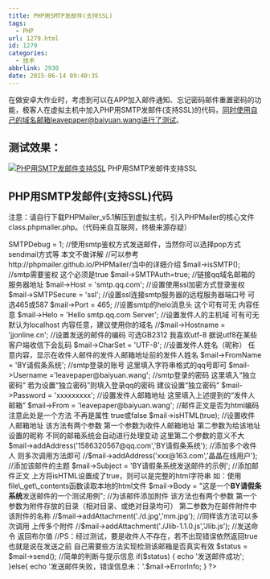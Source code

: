 ```yaml
---
title: PHP用SMTP发邮件(支持SSL)
tags:
  - PHP
url: 1279.html
id: 1279
categories:
  - 技术
abbrlink: 2930
date: 2015-06-14 09:40:35
---
```


在做安卓大作业时，考虑到可以在APP加入邮件通知、忘记密码邮件重置密码的功能，极客人在虚拟主机中加入PHP用SMTP发邮件(支持SSL)的代码，同时使用自己的域名邮箱leavepaper@baiyuan.wang进行了测试。

测试效果：
-----

[![PHP用SMTP发邮件支持SSL](http://baiyuan.wang/wp-content/uploads/2015/06/baiyuan.wang_2015-06-12_19-42-47.jpg)](http://baiyuan.wang/wp-content/uploads/2015/06/baiyuan.wang_2015-06-12_19-42-47.jpg) PHP用SMTP发邮件支持SSL

PHP用SMTP发邮件(支持SSL)代码
--------------------

注意：请自行下载PHPMailer_v5.1解压到虚拟主机，引入PHPMailer的核心文件class.phpmailer.php。（代码来自互联网，终极来源存疑）

<?PHP
header("Content-Type:text/html;charset=utf-8");
//引入PHPMailer的核心文件 使用require_once包含避免出现PHPMailer类重复定义的警告
require_once("phpmailer/class.phpmailer.php"); 
//示例化PHPMailer核心类
$mail = new PHPMailer();
 
//是否启用smtp的debug进行调试 开发环境建议开启 生产环境注释掉即可 默认关闭debug调试模式
$mail->SMTPDebug = 1;
 
//使用smtp鉴权方式发送邮件，当然你可以选择pop方式 sendmail方式等 本文不做详解
//可以参考http://phpmailer.github.io/PHPMailer/当中的详细介绍
$mail->isSMTP();
//smtp需要鉴权 这个必须是true
$mail->SMTPAuth=true;
//链接qq域名邮箱的服务器地址
$mail->Host = 'smtp.qq.com';
//设置使用ssl加密方式登录鉴权
$mail->SMTPSecure = 'ssl';
//设置ssl连接smtp服务器的远程服务器端口号 可选465或587
$mail->Port = 465;
//设置smtp的helo消息头 这个可有可无 内容任意
$mail->Helo = 'Hello smtp.qq.com Server';
//设置发件人的主机域 可有可无 默认为localhost 内容任意，建议使用你的域名
//$mail->Hostname = 'jjonline.cn';
//设置发送的邮件的编码 可选GB2312 我喜欢utf-8 据说utf8在某些客户端收信下会乱码
$mail->CharSet = 'UTF-8';
//设置发件人姓名（昵称） 任意内容，显示在收件人邮件的发件人邮箱地址前的发件人姓名
$mail->FromName = 'BY请假条系统';
//smtp登录的账号 这里填入字符串格式的qq号即可
$mail->Username ='leavepaper@baiyuan.wang';
//smtp登录的密码 这里填入“独立密码” 若为设置“独立密码”则填入登录qq的密码 建议设置“独立密码”
$mail->Password = 'xxxxxxxxx';
//设置发件人邮箱地址 这里填入上述提到的“发件人邮箱”
$mail->From = 'leavepaper@baiyuan.wang';
//邮件正文是否为html编码 注意此处是一个方法 不再是属性 true或false
$mail->isHTML(true); 
//设置收件人邮箱地址 该方法有两个参数 第一个参数为收件人邮箱地址 第二参数为给该地址设置的昵称 不同的邮箱系统会自动进行处理变动 这里第二个参数的意义不大
$mail->addAddress('1586320567@qq.com','BY请假条系统');
//添加多个收件人 则多次调用方法即可
//$mail->addAddress('xxx@163.com','晶晶在线用户');
//添加该邮件的主题
$mail->Subject = 'BY请假条系统发送邮件的示例';
//添加邮件正文 上方将isHTML设置成了true，则可以是完整的html字符串 如：使用file\_get\_contents函数读取本地的html文件
$mail->Body = "这是一个<b style=\\"color:red;\\">BY请假条系统</b>发送邮件的一个测试用例";
//为该邮件添加附件 该方法也有两个参数 第一个参数为附件存放的目录（相对目录、或绝对目录均可） 第二参数为在邮件附件中该附件的名称
//$mail->addAttachment('./d.jpg','mm.jpg');
//同样该方法可以多次调用 上传多个附件
//$mail->addAttachment('./Jlib-1.1.0.js','Jlib.js');
 
 
//发送命令 返回布尔值 
//PS：经过测试，要是收件人不存在，若不出现错误依然返回true 也就是说在发送之前 自己需要些方法实现检测该邮箱是否真实有效
$status = $mail->send();
 
//简单的判断与提示信息
if($status) {
 echo '发送邮件成功';
}else{
 echo '发送邮件失败，错误信息未：'.$mail->ErrorInfo;
}
?>